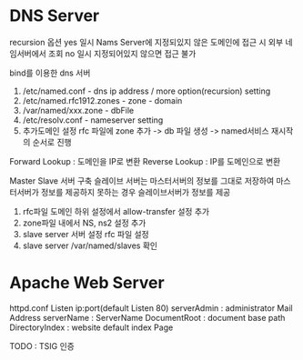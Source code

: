 
# DNS Server

recursion 옵션 
yes 일시 Nams Server에 지정되있지 않은 도메인에 접근 시 외부 네임서버에서 조회
no 일시 지정되어있지 않으면 접근 불가

bind를 이용한 dns 서버
1. /etc/named.conf - dns ip address / more option(recursion) setting
2. /etc/named.rfc1912.zones - zone - domain
3. /var/named/xxx.zone - dbFile 
4. /etc/resolv.conf - nameserver setting
5. 추가도메인 설정
rfc 파일에 zone 추가 -> db 파일 생성 -> named서비스 재시작의 순서로 진행

Forward Lookup : 도메인을 IP로 변환
Reverse Lookup : IP를 도메인으로 변환

Master Slave 서버 구축
 슬레이브 서버는 마스터서버의 정보를 그대로 저장하여 마스터서버가 정보를 제공하지 못하는 경우 슬레이브서버가 정보를 제공
1. rfc파일 도메인 하위 설정에서 allow-transfer 설정 추가
2. zone파일 내에서 NS, ns2 설정 추가 
3. slave server 서버 설정 rfc 파일 설정
4. slave server /var/named/slaves 확인

# Apache Web Server
httpd.conf
Listen ip:port(default Listen 80)
serverAdmin : administrator Mail Address
serverName : ServerName
DocumentRoot : document base path
DirectoryIndex : website default index Page



TODO : TSIG 인증

